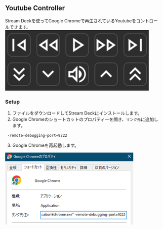 ## Youtube Controller
Stream Deckを使ってGoogle Chromeで再生されているYoutubeをコントロールできます。
![img.png](img.png)

### Setup
1. ファイルをダウンロードしてStream Deckにインストールします。
2. Google Chromeのショートカットのプロパティーを開き、`リンク先`に追加します。
```console
 -remote-debugging-port=9222
```
3. Google Chromeを再起動します。<br>

![img_1.png](img_1.png)
